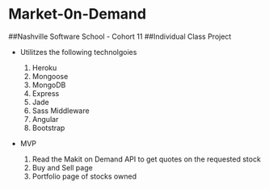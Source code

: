 # Market-0n-Demand

##Nashville Software School - Cohort 11
##Individual Class Project

- Utilitzes the following technolgoies
  1.  Heroku
  1.  Mongoose
  1.  MongoDB
  1.  Express
  1.  Jade
  1.  Sass Middleware
  1.  Angular
  1.  Bootstrap

- MVP
  1.  Read the Makit on Demand API to get quotes on the requested stock
  1.  Buy and Sell page 
  1.  Portfolio page of stocks owned
  
